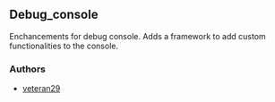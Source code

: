 ## Debug_console

Enchancements for debug console. Adds a framework to add custom functionalities to the console.

### Authors

- [veteran29](http://github.com/veteran29)
